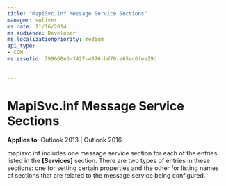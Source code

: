 ```yaml
---
title: "MapiSvc.inf Message Service Sections"
manager: soliver
ms.date: 11/16/2014
ms.audience: Developer
ms.localizationpriority: medium
api_type:
- COM
ms.assetid: 799668e3-3427-4870-bd70-e65ec6fee29d
 
 
---
```


# MapiSvc.inf Message Service Sections

  
  
**Applies to**: Outlook 2013 | Outlook 2016 
  
mapisvc.inf includes one message service section for each of the entries listed in the **[Services]** section. There are two types of entries in these sections: one for setting certain properties and the other for listing names of sections that are related to the message service being configured. 
  


